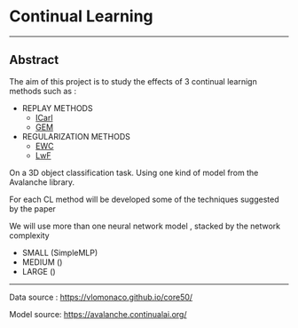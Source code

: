 # Continual Learning

---
## Abstract
The aim of this project is to study the effects of 3 continual learnign methods such as :
- REPLAY METHODS
    -   [ICarl](https://avalanche-api.continualai.org/en/v0.5.0/generated/avalanche.training.ICaRL.html#avalanche.training.ICaRL)
    -   [GEM](https://avalanche-api.continualai.org/en/v0.5.0/generated/avalanche.training.GEM.html#avalanche.training.GEM)
- REGULARIZATION METHODS
    -   [EWC](https://avalanche-api.continualai.org/en/v0.5.0/generated/avalanche.training.EWC.html#avalanche.training.EWC) 
    -   [LwF](https://avalanche-api.continualai.org/en/v0.5.0/generated/avalanche.training.LwF.html#avalanche.training.LwF
    )   

On a 3D object classification task.
Using one kind of model from the Avalanche library.

For each CL method will be developed some of the techniques suggested by the paper

We will use more than one neural network model , stacked by the network complexity 
- SMALL (SimpleMLP)
- MEDIUM ()
- LARGE  ()

---

Data source : https://vlomonaco.github.io/core50/

Model source: https://avalanche.continualai.org/